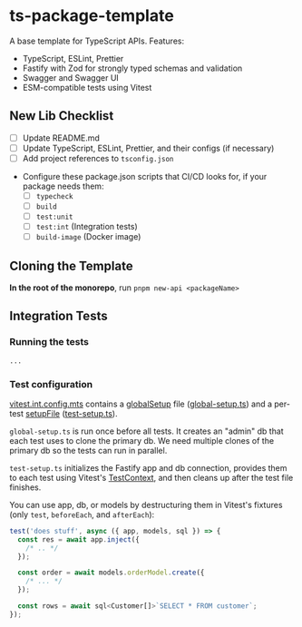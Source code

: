 # ts-package-template

A base template for TypeScript APIs. Features:

- TypeScript, ESLint, Prettier
- Fastify with Zod for strongly typed schemas and validation
- Swagger and Swagger UI
- ESM-compatible tests using Vitest

## New Lib Checklist

- [ ] Update README.md
- [ ] Update TypeScript, ESLint, Prettier, and their configs (if necessary)
- [ ] Add project references to `tsconfig.json`
- Configure these package.json scripts that CI/CD looks for, if your package needs them:
  - [ ] `typecheck`
  - [ ] `build`
  - [ ] `test:unit`
  - [ ] `test:int` (Integration tests)
  - [ ] `build-image` (Docker image)

## Cloning the Template

**In the root of the monorepo**, run `pnpm new-api <packageName>`

## Integration Tests

### Running the tests

```sh
...
```

### Test configuration

[vitest.int.config.mts](./vitest.int.config.mts) contains a [globalSetup](https://vitest.dev/config/#globalsetup) file ([global-setup.ts](./src/test-utils/global-setup.ts)) and a per-test [setupFile](https://vitest.dev/config/#setupfiles) ([test-setup.ts](./src/test-utils/test-setup.ts)).

`global-setup.ts` is run once before all tests. It creates an "admin" db that each test uses to clone the primary db. We need multiple clones of the primary db so the tests can run in parallel.

`test-setup.ts` initializes the Fastify app and db connection, provides them to each test using Vitest's [TestContext](https://vitest.dev/guide/test-context.html#beforeeach-and-aftereach), and then cleans up after the test file finishes.

You can use app, db, or models by destructuring them in Vitest's fixtures (only `test`, `beforeEach`, and `afterEach`):

```ts
test('does stuff', async ({ app, models, sql }) => {
  const res = await app.inject({
    /* .. */
  });

  const order = await models.orderModel.create({
    /* ... */
  });

  const rows = await sql<Customer[]>`SELECT * FROM customer`;
});
```
